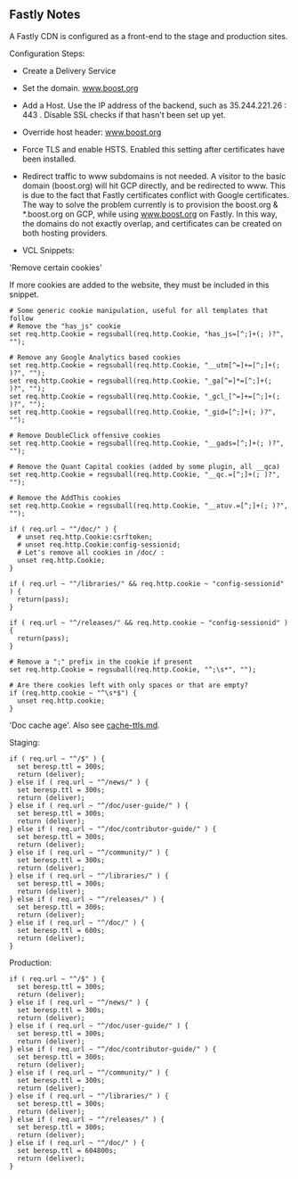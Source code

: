 <!--
Copyright (c) 2024 The C++ Alliance, Inc. (https://cppalliance.org)

Distributed under the Boost Software License, Version 1.0. (See accompanying
file LICENSE_1_0.txt or copy at http://www.boost.org/LICENSE_1_0.txt)

Official repository: https://github.com/boostorg/website-v2
-->

## Fastly Notes

A Fastly CDN is configured as a front-end to the stage and production sites.

Configuration Steps:

- Create a Delivery Service

- Set the domain. www.boost.org

- Add a Host. Use the IP address of the backend, such as 35.244.221.26 : 443 . Disable SSL checks if that hasn't been set up yet.  

- Override host header: www.boost.org

- Force TLS and enable HSTS. Enabled this setting after certificates have been installed.  

- Redirect traffic to www subdomains is not needed. A visitor to the basic domain (boost.org) will hit GCP directly, and be redirected to www. This is due to the fact that Fastly certificates conflict with Google certificates. The way to solve the problem currently is to provision the boost.org & *.boost.org on GCP, while using www.boost.org on Fastly. In this way, the domains do not exactly overlap, and certificates can be created on both hosting providers.

- VCL Snippets:  

'Remove certain cookies'

If more cookies are added to the website, they must be included in this snippet.

```
# Some generic cookie manipulation, useful for all templates that follow
# Remove the "has_js" cookie
set req.http.Cookie = regsuball(req.http.Cookie, "has_js=[^;]+(; )?", "");

# Remove any Google Analytics based cookies
set req.http.Cookie = regsuball(req.http.Cookie, "__utm[^=]+=[^;]+(; )?", "");
set req.http.Cookie = regsuball(req.http.Cookie, "_ga[^=]*=[^;]+(; )?", "");
set req.http.Cookie = regsuball(req.http.Cookie, "_gcl_[^=]+=[^;]+(; )?", "");
set req.http.Cookie = regsuball(req.http.Cookie, "_gid=[^;]+(; )?", "");

# Remove DoubleClick offensive cookies
set req.http.Cookie = regsuball(req.http.Cookie, "__gads=[^;]+(; )?", "");

# Remove the Quant Capital cookies (added by some plugin, all __qca)
set req.http.Cookie = regsuball(req.http.Cookie, "__qc.=[^;]+(; )?", "");

# Remove the AddThis cookies
set req.http.Cookie = regsuball(req.http.Cookie, "__atuv.=[^;]+(; )?", "");

if ( req.url ~ "^/doc/" ) {
  # unset req.http.Cookie:csrftoken;
  # unset req.http.Cookie:config-sessionid;
  # Let's remove all cookies in /doc/ :
  unset req.http.Cookie;
}
 
if ( req.url ~ "^/libraries/" && req.http.cookie ~ "config-sessionid" ) {
  return(pass);
}

if ( req.url ~ "^/releases/" && req.http.cookie ~ "config-sessionid" ) {
  return(pass);
}

# Remove a ";" prefix in the cookie if present
set req.http.Cookie = regsuball(req.http.Cookie, "^;\s*", "");

# Are there cookies left with only spaces or that are empty?
if (req.http.cookie ~ "^\s*$") {
  unset req.http.cookie;
}
``` 

'Doc cache age'. Also see [cache-ttls.md](cache-ttls.md).  

Staging:  

```
if ( req.url ~ "^/$" ) {
  set beresp.ttl = 300s;
  return (deliver);
} else if ( req.url ~ "^/news/" ) {
  set beresp.ttl = 300s;
  return (deliver);
} else if ( req.url ~ "^/doc/user-guide/" ) {
  set beresp.ttl = 300s;
  return (deliver);
} else if ( req.url ~ "^/doc/contributor-guide/" ) {
  set beresp.ttl = 300s;
  return (deliver);
} else if ( req.url ~ "^/community/" ) {
  set beresp.ttl = 300s;
  return (deliver);
} else if ( req.url ~ "^/libraries/" ) {
  set beresp.ttl = 300s;
  return (deliver);
} else if ( req.url ~ "^/releases/" ) {
  set beresp.ttl = 300s;
  return (deliver);
} else if ( req.url ~ "^/doc/" ) {
  set beresp.ttl = 600s;
  return (deliver);
}
```

Production:  

```
if ( req.url ~ "^/$" ) {
  set beresp.ttl = 300s;
  return (deliver);
} else if ( req.url ~ "^/news/" ) {
  set beresp.ttl = 300s;
  return (deliver);
} else if ( req.url ~ "^/doc/user-guide/" ) {
  set beresp.ttl = 300s;
  return (deliver);
} else if ( req.url ~ "^/doc/contributor-guide/" ) {
  set beresp.ttl = 300s;
  return (deliver);
} else if ( req.url ~ "^/community/" ) {
  set beresp.ttl = 300s;
  return (deliver);
} else if ( req.url ~ "^/libraries/" ) {
  set beresp.ttl = 300s;
  return (deliver);
} else if ( req.url ~ "^/releases/" ) {
  set beresp.ttl = 300s;
  return (deliver);
} else if ( req.url ~ "^/doc/" ) {
  set beresp.ttl = 604800s;
  return (deliver);
}
```

